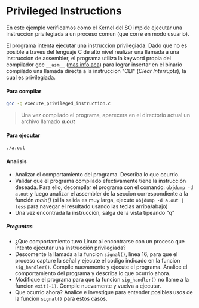 # Privileged Instructions

En este ejemplo verificamos como el Kernel del SO impide ejecutar una instruccion privilegiada a un proceso comun (que corre en modo usuario).

El programa intenta ejecutar una instruccion privilegiada. Dado que no es posible a traves del lenguaje C de alto nivel realizar una llamada a una instruccion de assembler, el programa utiliza la keyword propia del compilador gcc `__asm__` ([mas info aca](https://gcc.gnu.org/onlinedocs/gcc/Using-Assembly-Language-with-C.html#Using-Assembly-Language-with-C)) para lograr insertar en el binario compilado una llamada directa a la instruccion "CLI" (_Clear Interrupts_), la cual es privilegiada.


#### Para compilar
```bash
gcc -g execute_privileged_instruction.c
```

> Una vez compilado el programa, aparecera en el directorio actual un archivo llamado ___a.out___

#### Para ejecutar
```bash
./a.out
```

#### Analisis
* Analizar el comportamiento del programa. Describa lo que ocurrio.
* Validar que el programa compilado efectivamente tiene la instrucción deseada. Para ello, decompilar el programa con el comando: `objdump -d a.out` y luego analizar el assembler de la seccion correspondiente a la función _main()_ (si la salida es muy larga, ejecute  `objdump -d a.out | less` para navegar el resultado usando las teclas arriba/abajo)
* Una vez encontrada la instrucción, salga de la vista tipeando "q"


##### Preguntas
* ¿Que comportamiento tuvo Linux al encontrarse con un proceso que intento ejecutar una instrucción privilegiada?
* Descomente la llamada a la funcion `signal()`, linea 16, para que el proceso capture la señal y ejecute el codigo indicado en la funcion `sig_handler()`. Compile nuevamente y ejecute el programa. Analice el comportamiento del programa y describa lo que ocurrio ahora.
* Modifique el programa para que la funcion `sig_handler()` no llame a la funcion `exit(-1)`. Compile nuevamente y vuelva a ejecutar.
* Que ocurrio ahora? Analice e investigue para entender posibles usos de la funcion `signal()` para estos casos.
